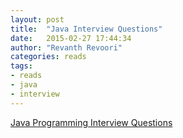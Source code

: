 ```yaml
---
layout: post
title:  "Java Interview Questions"
date:   2015-02-27 17:44:34
author: "Revanth Revoori"
categories: reads
tags:
- reads
- java
- interview
---
```

<a class="embedly-card" href="http://www.bullraider.com/java/core-java/33-interview-questions">Java Programming Interview Questions</a>